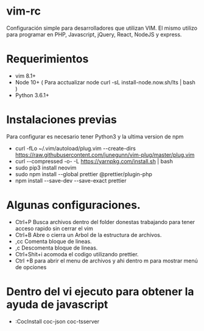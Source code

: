 # vim-rc
Configuración simple para desarrolladores que utilizan VIM. El mismo utilizo para programar en PHP, Javascript, jQuery, React,  NodeJS y express.

# Requerimientos
- vim 8.1+
- Node 10+ ( Para acctualizar node curl -sL install-node.now.sh/lts | bash  )
- Python 3.6.1+


# Instalaciones previas

Para configurar es necesario tener Python3  y la ultima version de npm

- curl -fLo ~/.vim/autoload/plug.vim --create-dirs https://raw.githubusercontent.com/junegunn/vim-plug/master/plug.vim
- curl --compressed -o- -L https://yarnpkg.com/install.sh | bash
- sudo pip3 install neovim
- sudo npm install --global prettier @prettier/plugin-php
- npm install --save-dev --save-exact prettier

# Algunas configuraciones.

- Ctrl+P Busca archivos dentro del folder donestas trabajando para tener acceso rapido sin cerrar el vim
- Ctrl+B Abre o cierra un Arbol de la estructura de archivos.
- ,cc Comenta bloque de lineas.
- ,c<space> Descomenta bloque de lineas.
- Ctrl+Shit+i acomoda el codigo utilizando prettier.
- Ctrl +B para abrir el menu de archivos y ahi dentro m para mostrar menú de opciones
  
# Dentro del vi ejecuto para obtener la ayuda de javascript  
- :CocInstall coc-json coc-tsserver

